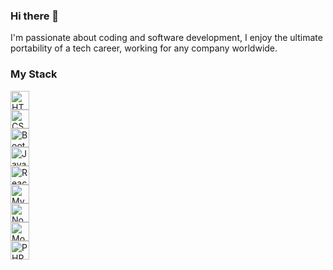 ### Hi there 👋
I'm passionate about coding and software development, I enjoy the ultimate portability of a tech career, working for any company worldwide.
### My Stack
<div class='icon'><img src="https://github.com/Abigael-Wasabi/Abigael-Wasabi/assets/94919325/8d2c76fb-bd16-4eca-ad1d-db6122d91a23" alt="HTML" style="width: 30px; height: 30px; margin-right: 10px;"/></div>
<div class='icon'><img src="https://github.com/Abigael-Wasabi/Abigael-Wasabi/assets/94919325/df210352-bf91-47d6-80df-275708160532" alt="CSS" style="width: 30px; height: 30px; margin-right: 10px;"/></div>
<div class='icon'><img src="https://github.com/Abigael-Wasabi/Abigael-Wasabi/assets/94919325/16055b01-f33d-4e6d-b050-3a0bc00312a4" alt="Bootstrap" style="width: 30px; height: 30px; margin-right: 10px;"/></div>
<div class='icon'><img src="https://github.com/Abigael-Wasabi/Abigael-Wasabi/assets/94919325/bd4094ec-6688-46ca-950f-b295960dce48" alt="JavaScript" style="width: 30px; height: 30px; margin-right: 10px;"/></div>
<div class='icon'><img src="https://github.com/Abigael-Wasabi/Abigael-Wasabi/assets/94919325/9f5696ba-b68c-4577-a6a7-b80278a6ed94" alt="React" style="width: 30px; height: 30px; margin-right: 10px;"/></div>
<div class='icon'><img src="https://github.com/Abigael-Wasabi/Abigael-Wasabi/assets/94919325/52374699-4dd4-4ebe-8c31-dc799f37e2ad" alt="MySQL" style="width: 30px; height: 30px; margin-right: 10px;"/></div>
<div class='icon'><img src="https://github.com/Abigael-Wasabi/Abigael-Wasabi/assets/94919325/70de73a2-53a3-4f41-b149-6f0f92b9212d" alt="Node.js" style="width: 30px; height: 30px; margin-right: 10px;"/></div>
<div class='icon'><img src="https://github.com/Abigael-Wasabi/Abigael-Wasabi/assets/94919325/a5e2ff68-c847-47cb-8501-d1e6f8d2425c" alt="MongoDB" style="width: 30px; height: 30px; margin-right: 10px;"/></div>
<div class='icon'><img src="https://github.com/Abigael-Wasabi/Abigael-Wasabi/assets/94919325/2169db22-5d44-4fb2-b6a1-8275e4e78809" alt="PHP" style="width: 30px; height: 30px; margin-right: 10px;"/></div>



<!--
**Abigael-Wasabi/Abigael-Wasabi** is a ✨ _special_ ✨ repository because its `README.md` (this file) appears on your GitHub profile.

Here are some ideas to get you started:

- 🔭 I’m currently working on ...
- 🌱 I’m currently learning ...
- 👯 I’m looking to collaborate on ...
- 🤔 I’m looking for help with ...
- 💬 Ask me about ...
- 📫 How to reach me: ...
- 😄 Pronouns: ...
- ⚡ Fun fact: ...
-->
